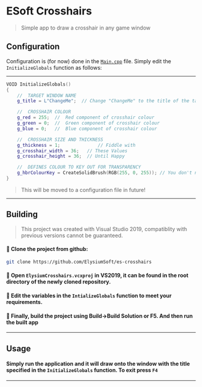 ﻿# ESoft Crosshairs
> Simple app to draw a crosshair in any game window

## Configuration
Configuration is (for now) done in the [`Main.cpp`](ElysiumCrosshairs/Main.cpp) file.
Simply edit the `InitializeGlobals` function as follows:

---

```cpp
VOID InitializeGlobals()
{
	//	TARGET WINDOW NAME
	g_title = L"ChangeMe";	// Change "ChangeMe" to the title of the target window, ie "FiveM"

	//	CROSSHAIR COLOUR
	g_red = 255;  //  Red component of crosshair colour
	g_green = 0;  //  Green component of crosshair colour
	g_blue = 0;   //  Blue component of crosshair colour

	//	CROSSHAIR SIZE AND THICKNESS
	g_thickness = 1;		      // Fiddle with
	g_crosshair_width = 36;	  // These Values
	g_crosshair_height = 36;  // Until Happy

	//	DEFINES COLOUR TO KEY OUT FOR TRANSPARENCY
	g_hbrColourKey = CreateSolidBrush(RGB(255, 0, 255)); // You don't need to change this unless you want your crosshair this colour, then change it to anything different to the crosshair colour
}
```
> This will be moved to a configuration file in future!

---

## Building
> This project was created with Visual Studio 2019, compatiblity with previous versions cannot be guaranteed.

#### 🔵 Clone the project from github:
```sh
git clone https://github.com/ElysiumSoft/es-crosshairs
```

#### 🔵 Open `ElysiumCrosshairs.vcxproj` in VS2019, it can be found in the root directory of the newly cloned repository.

#### 🔵 Edit the variables in the `IntializeGlobals` function to meet your requirements.

#### 🔵 Finally, build the project using Build->Build Solution or F5. And then run the built app


---

## Usage

#### Simply run the application and it will draw onto the window with the title specified in the `InitializeGlobals` function. To exit press `F4`

---
